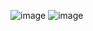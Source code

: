 ![image](https://github.com/user-attachments/assets/e2a2fd97-e2d8-48b0-a8fa-4d3f8bd84108)
![image](https://github.com/user-attachments/assets/bc896908-29a2-4098-9df3-870ffb5814f6)
